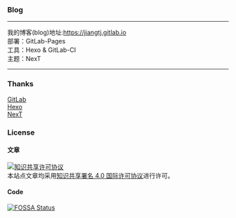 ### Blog

---

我的博客(blog)地址:<https://jiangtj.gitlab.io>  
部署：GitLab-Pages  
工具：Hexo & GitLab-CI  
主题：NexT  

---


### Thanks

[GitLab](https://gitlab.com/groups/pages)  
[Hexo](https://hexo.io/)  
[NexT](https://github.com/theme-next)   

### License

#### 文章
<a rel="license" href="http://creativecommons.org/licenses/by/4.0/"><img alt="知识共享许可协议" style="border-width:0" src="https://i.creativecommons.org/l/by/4.0/88x31.png" /></a><br />本站点文章均采用<a rel="license" href="http://creativecommons.org/licenses/by/4.0/">知识共享署名 4.0 国际许可协议</a>进行许可。     

#### Code
[![FOSSA Status](https://app.fossa.io/api/projects/git%2Bgithub.com%2FJiangTJ%2Fblog.svg?type=large)](https://app.fossa.io/projects/git%2Bgithub.com%2FJiangTJ%2Fblog?ref=badge_large)
